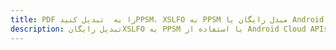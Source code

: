 ---title: PDF را به  تبدیل کنیدPPSM، XSLFO به PPSM مبدل رایگان یا Android SDKdescription: تبدیل رایگانXSLFO به PPSM با استفاده از Android Cloud APIs & SDK همچنین اسناد PDF را در Cloud ایجاد، ویرایش و رندر کنید.---